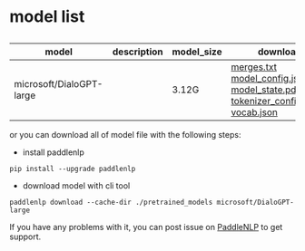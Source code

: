 #  model list

##  

| model  | description | model_size  | download         |
| --- | --- | --- | --- |
|microsoft/DialoGPT-large|  | 3.12G | [merges.txt](https://bj.bcebos.com/paddlenlp/models/community/microsoft/DialoGPT-large/merges.txt)<br>[model_config.json](https://bj.bcebos.com/paddlenlp/models/community/microsoft/DialoGPT-large/model_config.json)<br>[model_state.pdparams](https://bj.bcebos.com/paddlenlp/models/community/microsoft/DialoGPT-large/model_state.pdparams)<br>[tokenizer_config.json](https://bj.bcebos.com/paddlenlp/models/community/microsoft/DialoGPT-large/tokenizer_config.json)<br>[vocab.json](https://bj.bcebos.com/paddlenlp/models/community/microsoft/DialoGPT-large/vocab.json) |

or you can download all of model file with the following steps:

* install paddlenlp

```shell
pip install --upgrade paddlenlp
```

* download model with cli tool

```shell
paddlenlp download --cache-dir ./pretrained_models microsoft/DialoGPT-large
```

If you have any problems with it, you can post issue on [PaddleNLP](https://github.com/PaddlePaddle/PaddleNLP) to get support.
